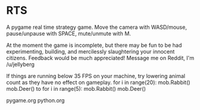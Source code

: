 RTS
===

A pygame real time strategy game. Move the camera with WASD/mouse, pause/unpause with SPACE, mute/unmute with M.

At the moment the game is incomplete, but there may be fun to be had experimenting, building, and mercilessly slaughtering your innocent citizens.
Feedback would be much appreciated! Message me on Reddit, I'm /u/jellyberg

If things are running below 35 FPS on your machine, try lowering animal count as they have no effect on gameplay.
		for i in range(20):
			mob.Rabbit()
			mob.Deer()
to
		for i in range(5):
			mob.Rabbit()
			mob.Deer()

pygame.org python.org
